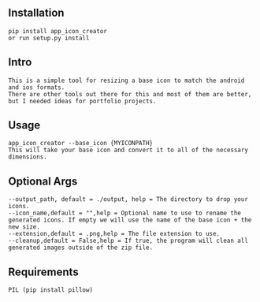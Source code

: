 ## Installation 
    pip install app_icon_creator
    or run setup.py install

## Intro
    This is a simple tool for resizing a base icon to match the android and ios formats.
    There are other tools out there for this and most of them are better, but I needed ideas for portfolio projects.

## Usage
    app_icon_creator --base_icon {MYICONPATH}
    This will take your base icon and convert it to all of the necessary dimensions.

## Optional Args

    --output_path, default = ./output, help = The directory to drop your icons.
    --icon_name,default = "",help = Optional name to use to rename the generated icons. If empty we will use the name of the base icon + the new size.
    --extension,default = .png,help = The file extension to use.
    --cleanup,default = False,help = If true, the program will clean all generated images outside of the zip file.

## Requirements
    PIL (pip install pillow)